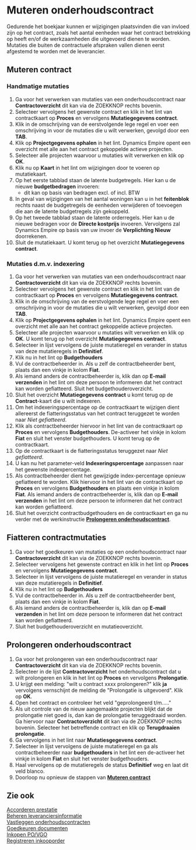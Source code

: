 # Muteren onderhoudscontract

Gedurende het boekjaar kunnen er wijzigingen plaatsvinden die van invloed zijn op het contract, zoals het aantal eenheden waar het contract betrekking op heeft en/of de werkzaamheden die uitgevoerd dienen te worden.
Mutaties die buiten de contractuele afspraken vallen dienen eerst afgestemd te worden met de leverancier.

## Muteren contract

### Handmatige mutaties

 1. Ga voor het verwerken van mutaties van een onderhoudscontract naar **Contractoverzicht** dit kan via de ZOEKKNOP rechts bovenin. 
 2. Selecteer vervolgens het gewenste contract en klik in het lint van contractkaart op **Proces** en vervolgens  **Mutatiegegevens contract**.
 3. Klik in de omschrijving van de eerstvolgende lege regel en voer een omschrijving in voor de mutaties die u wilt verwerken, gevolgd door een **TAB**.
 4. Klik op **Projectgegevens ophalen** in het lint. Dynamics Empire opent een overzicht met alle aan het contract gekoppelde actieve projecten.
 5. Selecteer alle projecten waarvoor u mutaties wilt verwerken en klik op **OK**.
 6. Klik nu op **Kaart** in het lint om wijzigingen door te voeren op mutatiekaart.
 7. Op het eerste tabblad staan de latente budgetregels. Hier kan u de nieuwe **budgetbedragen** invoeren:
       * dit kan op basis van bedragen excl. of incl. BTW
 8. In geval van wijzigingen van het aantal woningen kan u in het **feitenblok** rechts naast de budgetregels de eenheden verwijderen of toevoegen die aan de latente budgetregels zijn gekoppeld.
 9. Op het tweede tabblad staan de latente orderregels. Hier kan u de nieuwe bedragen voor de **Directe kostprijs** invoeren. Vervolgens zal Dynamics Empire op basis van uw invoer de **Verplichting Nieuw**  doorrekenen. 
 10. Sluit de mutatiekaart. U komt terug op het overzicht **Mutatiegegevens contract**.

### Mutaties d.m.v. indexering

 1. Ga voor het verwerken van mutaties van een onderhoudscontract naar **Contractoverzicht** dit kan via de ZOEKKNOP rechts bovenin. 
 2. Selecteer vervolgens het gewenste contract en klik in het lint van de contractkaart op **Proces** en vervolgens  **Mutatiegegevens contract**.
 3. Klik in de omschrijving van de eerstvolgende lege regel en voer een omschrijving in voor de mutaties die u wilt verwerken, gevolgd door een **TAB**.
 4. Klik op **Projectgegevens ophalen** in het lint. Dynamics Empire opent een overzicht met alle aan het contract gekoppelde actieve projecten.
 5. Selecteer alle projecten waarvoor u mutaties wilt verwerken en klik op **OK**. U komt terug op het overzicht **Mutatiegegevens contract**.
 6. Selecteer in lijst vervolgens de juiste mutatieregel en verander in status van deze mutatieregels in **Definitief**.
 7. Klik nu in het lint op **Budgethouders**
8. Vul de contractbeheerder in. Als u zelf de contractbeheerder bent, plaats dan een vinkje in kolom **Fiat**.
9. Als iemand anders de contractbeheerder is, klik dan op **E-mail verzenden** in het lint om deze persoon te informeren dat het contract kan worden gefiatteerd. Sluit het budgethouderoverzicht.
10. Sluit het overzicht **Mutatiegegevens contract** u komt terug op de  **Contract**-kaart die u wilt indexeren.
11. Om het indexeringspercentage op de contractkaart te wijzigen dient allereerst de fiatteringsstatus van het contract teruggezet te worden naar *Niet gefiatteerd*.
 12. Klik als contractbeheerder hiervoor in het lint van de contractkaart op **Proces** en vervolgens  **Budgethouders**. De-activeer het vinkje in kolom **Fiat** en sluit het venster budgethouders. U komt terug op de contractkaart.
 13. Op de contractkaart is de fiatteringsstatus teruggezet naar *Niet gefiatteerd*. 
 14. U kan nu het parameter-veld **Indexeringspercentage** aanpassen naar het gewenste indexpercentage.
 15.  Als contractbeheerder dient het gewijzigde index-percentage opnieuw gefiatteerd te worden. Klik hiervoor in het lint van de contractkaart op **Proces** en vervolgens  **Budgethouders** en plaats een vinkje in kolom **Fiat**. Als iemand anders de contractbeheerder is, klik dan op **E-mail verzenden** in het lint om deze persoon te informeren dat het contract kan worden gefiatteerd.
 17. Sluit het overzicht contractbudgethouders en de contractkaart en ga nu  verder met de werkinstructie **[Prolongeren onderhoudscontract](#Prolongeren-onderhoudscontract)**.

## Fiatteren contractmutaties

 1. Ga voor het goedkeuren van mutaties op een onderhoudscontract naar **Contractoverzicht** dit kan via de ZOEKKNOP rechts bovenin. 
 2. Selecteer vervolgens het gewenste contract en klik in het lint op **Proces** en vervolgens  **Mutatiegegevens contract**.
 2. Selecteer in lijst vervolgens de juiste mutatieregel en verander in status van deze mutatieregels in **Definitief**.
 2. Klik nu in het lint op **Budgethouders**
 3. Vul de contractbeheerder in. Als u zelf de contractbeheerder bent, plaats dan een vinkje in kolom **Fiat**.
4. Als iemand anders de contractbeheerder is, klik dan op **E-mail verzenden** in het lint om deze persoon te informeren dat het contract kan worden gefiatteerd.
5. Sluit het budgethouderoverzicht en mutatieoverzicht.

## Prolongeren onderhoudscontract

1. Ga voor het prolongeren van een onderhoudscontract naar **Contractoverzicht** dit kan via de ZOEKKNOP rechts bovenin. 
2. Selecteer in de lijst **Contractoverzicht** het onderhoudscontract dat u wilt prolongeren en klik in het lint op **Proces** en vervolgens  **Prolongatie**.
3. U krijgt een melding: "wilt u contract xxxx prolongeren?" klik **ja** vervolgens vernschijnt de melding de "Prolongatie is uitgevoerd". Klik op **OK**.
4. Open het contract en controleer het veld "geprolongeerd t/m....."
5. Als uit controle van de nieuw aangemaakte projecten blijkt dat de prolongatie niet goed is, dan kan de prolongatie teruggedraaid worden. Ga hiervoor naar **Contractoverzicht** dit kan via de ZOEKKNOP rechts bovenin. Selecteer het betreffende contract en klik op **Terugdraaien prolongatie**.
6. Ga vervolgens in het lint naar **Mutatiesgegevens contract**.
7. Selecteer in lijst vervolgens de juiste mutatieregel en ga als contractbeheerder naar **budgethouders** in het lint een de-activeer het vinkje in kolom **Fiat** en sluit het venster budgethouders.
8. Haal vervolgens op de mutatieregels de status **Definitief** weg en laat dit veld blanco.
9. Doorloop nu opnieuw de stappen van **[Muteren contract](#Muteren-contract)**

## Zie ook

[Accorderen prestatie](../accorderen-prestatie/)  
[Beheren leveranciersinformatie](../beheren-leveranciersinformatie/)  
[Vastleggen onderhoudscontracten](../beheren-onderhoudscontracten/)  
[Goedkeuren documenten](../goedkeuren-documenten/)  
[Inkopen PO/VGO](../inkopen-po-vgo/)  
[Registreren inkooporder](../registreren-inkooporder/)  
